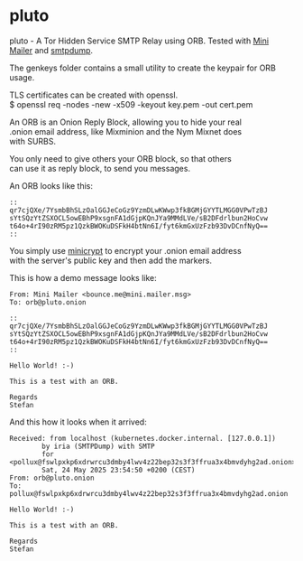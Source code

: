 # pluto
pluto - A Tor Hidden Service SMTP Relay using ORB.
Tested with [Mini Mailer](https://github.com/Ch1ffr3punk/mmg) and [smtpdump](https://github.com/Ch1ffr3punk/smtpdump).

The genkeys folder contains a small utility to create the keypair for ORB usage.  

TLS certificates can be created with openssl.  
$ openssl req -nodes -new -x509 -keyout key.pem -out cert.pem  

An ORB is an Onion Reply Block, allowing you to hide your real    
.onion email address, like Mixminion and the Nym Mixnet does    
with SURBS.

You only need to give others your ORB block, so that others  
can use it as reply block, to send you messages.  

An ORB looks like this:
```
::  
qr7cjQXe/7YsmbBhSLzOalGGJeCoGz9YzmDLwKWwp3fkBGMjGYYTLMGG0VPwTzBJ  
sYtSQzYtZSXOCL5owEBhP9xsgnFA1dGjpKQnJYa9MMdLVe/sB2DFdrlbun2HoCvw  
t64o+4rI90zRM5pz1QzkBWOKuDSFkH4btNn6I/fyt6kmGxUzFzb93DvDCnfNyQ==  
::  
```
You simply use [minicrypt](https://github.com/Ch1ffr3punk/minicrypt) to encrypt your .onion email address  
with the server's public key and then add the markers.  

This is how a demo message looks like:
```
From: Mini Mailer <bounce.me@mini.mailer.msg>  
To: orb@pluto.onion  

::  
qr7cjQXe/7YsmbBhSLzOalGGJeCoGz9YzmDLwKWwp3fkBGMjGYYTLMGG0VPwTzBJ  
sYtSQzYtZSXOCL5owEBhP9xsgnFA1dGjpKQnJYa9MMdLVe/sB2DFdrlbun2HoCvw  
t64o+4rI90zRM5pz1QzkBWOKuDSFkH4btNn6I/fyt6kmGxUzFzb93DvDCnfNyQ==  
::  

Hello World! :-)  

This is a test with an ORB.  

Regards  
Stefan  
```
And this how it looks when it arrived:  
```
Received: from localhost (kubernetes.docker.internal. [127.0.0.1])  
        by iria (SMTPDump) with SMTP  
        for <pollux@fswlpxkp6xdrwrcu3dmby4lwv4z22bep32s3f3ffrua3x4bmvdyhg2ad.onion>;  
        Sat, 24 May 2025 23:54:50 +0200 (CEST)  
From: orb@pluto.onion  
To: pollux@fswlpxkp6xdrwrcu3dmby4lwv4z22bep32s3f3ffrua3x4bmvdyhg2ad.onion  

Hello World! :-)  

This is a test with an ORB.  

Regards  
Stefan  
```




